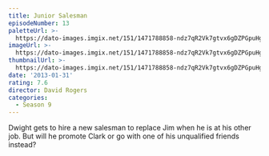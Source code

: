 ```yaml
---
title: Junior Salesman
episodeNumber: 13
paletteUrl: >-
  https://dato-images.imgix.net/151/1471788858-ndz7qR2Vk7gtvx6gDZPGpuHgSHF.jpg?auto=enhance&ch=DPR%2CWidth&palette=json
imageUrl: >-
  https://dato-images.imgix.net/151/1471788858-ndz7qR2Vk7gtvx6gDZPGpuHgSHF.jpg?auto=compress%2Cformat&ch=DPR%2CWidth&w=500
thumbnailUrl: >-
  https://dato-images.imgix.net/151/1471788858-ndz7qR2Vk7gtvx6gDZPGpuHgSHF.jpg?auto=enhance&ch=DPR%2CWidth&fit=crop&fm=jpg&h=280&w=500
date: '2013-01-31'
rating: 7.6
director: David Rogers
categories:
  - Season 9
---
```


Dwight gets to hire a new salesman to replace Jim when he is at his other job. But will he promote Clark or go with one of his unqualified friends instead?